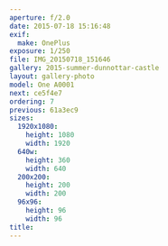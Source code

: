 ```yaml
---
aperture: f/2.0
date: 2015-07-18 15:16:48
exif:
  make: OnePlus
exposure: 1/250
file: IMG_20150718_151646
gallery: 2015-summer-dunnottar-castle
layout: gallery-photo
model: One A0001
next: ce5f4e7
ordering: 7
previous: 61a3ec9
sizes:
  1920x1080:
    height: 1080
    width: 1920
  640w:
    height: 360
    width: 640
  200x200:
    height: 200
    width: 200
  96x96:
    height: 96
    width: 96
title: 
---
```

